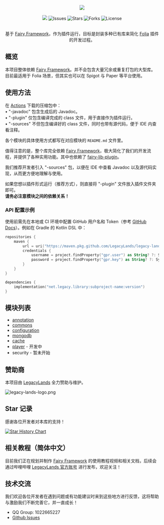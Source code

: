 <div align="center">
    <img src="./logo.png">
    <br /><br />
    <a href="https://app.codacy.com/gh/LegacyLands/legacy-lands-library/dashboard?utm_source=gh&utm_medium=referral&utm_content=&utm_campaign=Badge_grade"><img src="https://app.codacy.com/project/badge/Grade/cccd526f9bc94aaabc990dd65920cd21"/></a>
    <a><img alt="Issues" src="https://img.shields.io/github/issues/LegacyLands/legacy-lands-library"></a>
    <a><img alt="Stars" src="https://img.shields.io/github/stars/LegacyLands/legacy-lands-library"></a>
    <a><img alt="Forks" src="https://img.shields.io/github/forks/LegacyLands/legacy-lands-library"></a>
    <a><img alt="License" src="https://img.shields.io/github/license/LegacyLands/legacy-lands-library"></a>
    <br /><br />
    <p>基于 <a href="https://github.com/FairyProject/fairy" target="_blank">Fairy Framework</a>，作为插件运行，目标是封装多种已有库来简化 <a href="https://github.com/PaperMC/Folia" target="_blank">Folia</a> 插件的开发过程。</p>
</div>

## 概览

本项目整体依赖 [Fairy Framework](https://github.com/FairyProject/fairy)。并不会包含大量冗余或重复打包的大型库。目前最适用于 Folia 场景，但其实也可以在 Spigot 与 Paper 等平台使用。

## 使用方法

在 [Actions](https://github.com/LegacyLands/legacy-lands-library/actions) 下载的压缩包中：  
• "-javadoc" 包含生成后的 Javadoc。  
• "-plugin" 仅包含编译完成的 class 文件，用于直接作为插件运行。  
• "-sources" 不但包含编译好的 class 文件，同时也带有源代码，便于 IDE 内查看注释。

各个模块的具体使用方式都写在对应模块的 `README.md` 文件里。

值得注意的是，整个库完全依赖 [Fairy Framework](https://github.com/FairyProject/fairy)，极大简化了我们的开发流程，并提供了各种实用功能。其中也依赖了 [fairy-lib-plugin](https://github.com/FairyProject/fairy-lib-plugin)。

我们推荐开发者引入 "-sources" 包，以便在 IDE 中查看 Javadoc 以及源代码实现，从而更方便地理解与使用。

如果您想以插件形式运行（推荐方式），则直接将 "-plugin" 文件放入插件文件夹即可。  
**请务必注意模块之间的依赖关系！**

### API 配置示例

使用前需先在本地或 CI 环境中配置 GitHub 用户名和 Token（参考 [GitHub Docs](https://docs.github.com/en/authentication/keeping-your-account-and-data-secure/managing-your-personal-access-tokens)）。例如在 Gradle 的 Kotlin DSL 中：

```kotlin
repositories {
    maven {
        url = uri("https://maven.pkg.github.com/LegacyLands/legacy-lands-library")
        credentials {
            username = project.findProperty("gpr.user") as String? ?: System.getenv("USERNAME")
            password = project.findProperty("gpr.key") as String? ?: System.getenv("TOKEN")
        }
    }
}

dependencies {
    implementation("net.legacy.library:subproject-name:version")
}
```

## 模块列表

- [annotation](annotation/README.md)  
- [commons](commons/README.md)  
- [configuration](configuration/README.md)  
- [mongodb](mongodb/README.md)  
- [cache](cache/README.md)  
- [player](player/README.md) - 开发中  
- security - 暂未开始

## 赞助商

本项目由 [LegacyLands](https://github.com/LegacyLands) 全力赞助与维护。

![legacy-lands-logo.png](./legacy-lands-logo.png)

## Star 记录

感谢各位开发者对本库的支持！

[![Star History Chart](https://api.star-history.com/svg?repos=LegacyLands/legacy-lands-library&type=Date)](https://star-history.com/#LegacyLands/legacy-lands-library&Date)

## 相关教程（简体中文）

目前我们正在规划并制作 [Fairy Framework](https://github.com/FairyProject/fairy) 的使用教程视频和相关文档，后续会通过哔哩哔哩 [LegacyLands 官方账号](https://space.bilibili.com/1253128469) 进行发布，欢迎关注！ 


## 技术交流

我们欢迎各位开发者在遇到问题或有功能建议时来到这些地方进行反馈，这将帮助与激励我们不断完善它，并一直成长！

- QQ Group: 1022665227
- [Github Issues](https://github.com/LegacyLands/legacy-lands-library/issues)